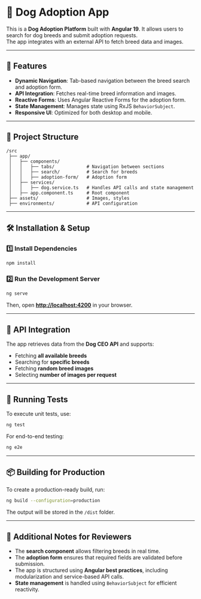 # 🐶 Dog Adoption App

This is a **Dog Adoption Platform** built with **Angular 19**. It allows users to search for dog breeds and submit adoption requests.  
The app integrates with an external API to fetch breed data and images.

---

## 🚀 Features

- **Dynamic Navigation**: Tab-based navigation between the breed search and adoption form.
- **API Integration**: Fetches real-time breed information and images.
- **Reactive Forms**: Uses Angular Reactive Forms for the adoption form.
- **State Management**: Manages state using RxJS `BehaviorSubject`.
- **Responsive UI**: Optimized for both desktop and mobile.

---

## 📂 Project Structure

```
/src
 ├── app/
 │   ├── components/
 │   │   ├── tabs/            # Navigation between sections
 │   │   ├── search/          # Search for breeds
 │   │   ├── adoption-form/   # Adoption form
 │   ├── services/
 │   │   ├── dog.service.ts   # Handles API calls and state management
 │   ├── app.component.ts     # Root component
 ├── assets/                  # Images, styles
 ├── environments/            # API configuration
```

---

## 🛠 Installation & Setup

### 1️⃣ Install Dependencies
```sh
npm install
```

### 2️⃣ Run the Development Server
```sh
ng serve
```
Then, open **[http://localhost:4200](http://localhost:4200)** in your browser.

---

## 📡 API Integration

The app retrieves data from the **Dog CEO API** and supports:

- Fetching **all available breeds**
- Searching for **specific breeds**
- Fetching **random breed images**
- Selecting **number of images per request**

---

## 📝 Running Tests

To execute unit tests, use:
```sh
ng test
```
For end-to-end testing:
```sh
ng e2e
```

---

## 📦 Building for Production

To create a production-ready build, run:
```sh
ng build --configuration=production
```
The output will be stored in the `/dist` folder.

---

## 📝 Additional Notes for Reviewers

- The **search component** allows filtering breeds in real time.
- The **adoption form** ensures that required fields are validated before submission.
- The app is structured using **Angular best practices**, including modularization and service-based API calls.
- **State management** is handled using `BehaviorSubject` for efficient reactivity.


